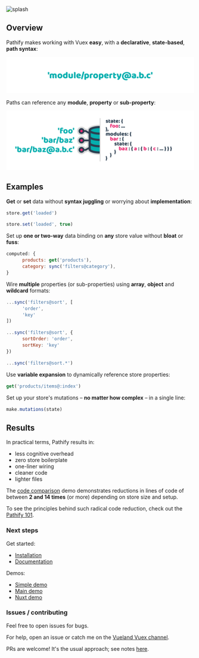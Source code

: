 
![splash](docs/assets/img/readme/splash-github.png)

## Overview

Pathify makes working with Vuex **easy**, with a **declarative**, **state-based**, **path syntax**:

![pathify-diagram](docs/assets/img/readme/pathify-path.png)


Paths can reference any **module**, **property** or **sub-property**:

![pathify-diagram](docs/assets/img/readme/pathify-diagram.png)


## Examples

**Get** or **set** data without **syntax juggling** or worrying about **implementation**:

```js
store.get('loaded')
```
```js
store.set('loaded', true)
```


Set up **one or two-way** data binding on **any** store value without **bloat** or **fuss**:

```js
computed: {
      products: get('products'),
      category: sync('filters@category'),
}
```



Wire **multiple** properties (or sub-properties) using **array**, **object** and **wildcard** formats:

```js
...sync('filters@sort', [
      'order', 
      'key'
])
```
```js
...sync('filters@sort', {
      sortOrder: 'order',
      sortKey: 'key'
})
```
```js
...sync('filters@sort.*')
```


Use **variable expansion** to dynamically reference store properties:

```js
get('products/items@:index')
```


Set up your store's mutations – **no matter how complex** – in a single line:

```js
make.mutations(state)
```

## Results

In practical terms, Pathify results in:

- less cognitive overhead
- zero store boilerplate
- one-liner wiring
- cleaner code
- lighter files

The [code comparison](https://codesandbox.io/s/github/davestewart/vuex-pathify-demos/tree/master/main?initialpath=%23%2Fcode%2Flarge) demo demonstrates reductions in lines of code of between **2 and 14 times** (or more) depending on store size and setup.

To see the principles behind such radical code reduction, check out the [Pathify 101](https://davestewart.github.io/vuex-pathify/#/intro/pathify).

### Next steps

Get started:

- [Installation](https://www.npmjs.com/package/vuex-pathify)
- [Documentation](https://davestewart.github.io/vuex-pathify)

Demos:

- [Simple demo](https://codesandbox.io/s/github/davestewart/vuex-pathify-demos/tree/master/simple)
- [Main demo](https://codesandbox.io/s/github/davestewart/vuex-pathify-demos/tree/master/main)
- [Nuxt demo](https://github.com/davestewart/vuex-pathify-demos/tree/master/nuxt)

### Issues / contributing

Feel free to open issues for bugs.

For help, open an issue or catch me on the [Vueland Vuex channel](https://discordapp.com/channels/325477692906536972/325479491453583372).

PRs are welcome! It's the usual approach; see notes [here](https://akrabat.com/the-beginners-guide-to-contributing-to-a-github-project/).
